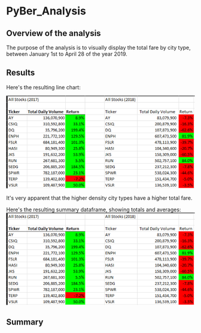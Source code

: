 # PyBer_Analysis

## Overview of the analysis
The purpose of the analysis is to visually display the total fare by city type, between January 1st to April 28 of the year 2019.


## Results

Here's the resulting line chart:

![](https://github.com/mpfraser7/stock-analysis/blob/main/Stock%20Performance%20Comparison.png)

It's very apparent that the higher density city types have a higher total fare. 

Here's the resulting summary dataframe, showing totals and averages:
![](https://github.com/mpfraser7/stock-analysis/blob/main/Stock%20Performance%20Comparison.png)

## Summary
